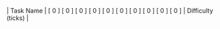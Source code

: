 | Task Name                  | \[ 0 \] \[ 0 \] \[ 0 \] \[ 0 \] \[ 0 \] \[ 0 \] \[ 0 \] \[ 0 \] \[ 0 \] \[ 0 \] | Difficulty (ticks) | 

